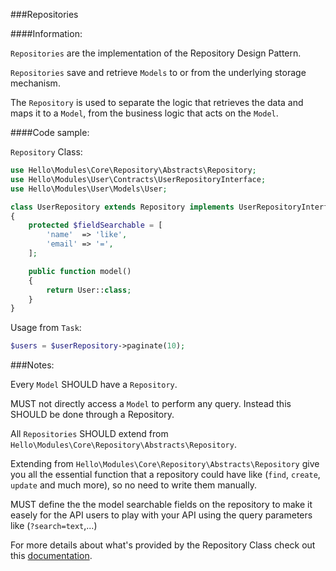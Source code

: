 <a name="Repositories"></a>
###Repositories

####Information:

`Repositories` are the implementation of the Repository Design Pattern.

`Repositories` save and retrieve `Models` to or from the underlying storage mechanism.

The `Repository` is used to separate the logic that retrieves the data and maps it to a `Model`, from the business logic that acts on the `Model`.


####Code sample:

`Repository` Class:

```php
use Hello\Modules\Core\Repository\Abstracts\Repository;
use Hello\Modules\User\Contracts\UserRepositoryInterface;
use Hello\Modules\User\Models\User;

class UserRepository extends Repository implements UserRepositoryInterface
{
    protected $fieldSearchable = [
        'name'  => 'like',
        'email' => '=',
    ];

    public function model()
    {
        return User::class;
    }
}
```

Usage from `Task`:

```php
$users = $userRepository->paginate(10);
```

###Notes:

Every `Model` SHOULD have a `Repository`.

MUST not directly access a `Model` to perform any query. Instead this SHOULD be done through a Repository.

All `Repositories` SHOULD extend from `Hello\Modules\Core\Repository\Abstracts\Repository`.

Extending from `Hello\Modules\Core\Repository\Abstracts\Repository` give you all the essential function that a repository could have like (`find`, `create`, `update` and much more), so no need to write them manually.

MUST define the the model searchable fields on the repository to make it easely for the API users to play with your API using the query parameters like (`?search=text`,...)

For more details about what's provided by the Repository Class check out this [documentation](https://github.com/andersao/l5-repository).
